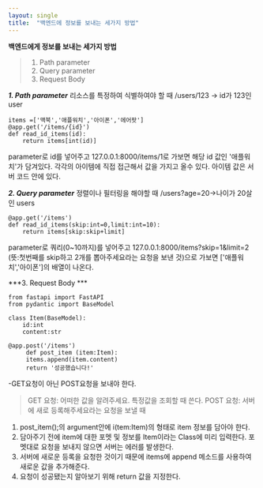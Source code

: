 ```yaml
---
layout: single
title:  "백엔드에 정보를 보내는 세가지 방법"
---
```





**백엔드에게 정보를 보내는 세가지 방법**

 

> 1. Path parameter
> 2. Query parameter
 >3. Request Body 


  ***1. Path parameter***
  리소스를 특정하여 식별하여야 할 때 
  /users/123 -> id가 123인 user
  

    items =['맥북','애플워치','아이폰','에어팟']
    @app.get('/items/{id}')
    def read_id_items(id):
        return items[int(id)]
        
parameter로 id를 넣어주고 127.0.0.1:8000/items/1로
가보면 해당 id 값인 '애플워치'가 담겨있다. 각각의 아이템에 직접 접근해서 값을 가지고 올수 있다. 아이템 값은 서버 코드 안에 있다.


 ***2. Query parameter***
 정렬이나 필터링을 해야할 때 
 /users?age=20->나이가 20살인 users

    @app.get('/items')
    def read_id_items(skip:int=0,limit:int=10):
        return items[skip:skip+limit] 
        
parameter로 쿼리(0~10까지)를 넣어주고 
127.0.0.1:8000/items?skip=1&limit=2 (뜻:첫번째를 skip하고 2개를 뽑아주세요라는 요청을 보낸 것)으로 가보면
['애플워치','아이폰']의 배열이 나온다. 


***3. Request Body ***

    from fastapi import FastAPI
    from pydantic import BaseModel
    
    class Item(BaseModel): 
        id:int
        content:str
    
    @app.post('/items')
         def post_item (item:Item):
         items.append(item.content)
         return '성공했습니다!'

-GET요청이 아닌 POST요청을 보내야 한다. 
>GET 요청: 어떠한 값을 알려주세요. 특정값을 조회할 때 쓴다. 
>POST 요청: 서버에 새로 등록해주세요라는 요청을 보낼 때 

 1. post_item();의 argument안에 i(tem:Item)의 형태로 item 정보를 담아야 한다. 
 2. 담아주기 전에 item에 대한 포멧 및 정보를 Item이라는 Class에 미리 입력한다. 포멧대로 요청을 보내지 않으면 서버는 에러를 발생한다. 
 3. 서버에 새로운 등록을 요청한 것이기 때문에 items에 append 메소드를 사용하여 새로운 값을 추가해준다. 
 4. 요청이 성공됐는지 알아보기 위해 return 값을 지정한다. 
 




 


